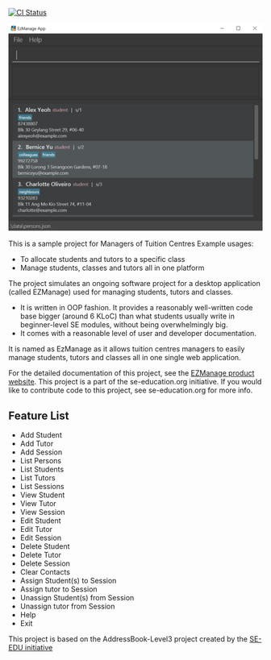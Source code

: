 [![CI Status](https://github.com/AY2021S2-CS2103-W16-4/tp/workflows/Java%20CI/badge.svg)](https://github.com/AY2021S2-CS2103-W16-4/tp/actions)

![Ui](docs/images/Ui.png)

This is a sample project for Managers of Tuition Centres
Example usages:
- To allocate students and tutors to a specific class
- Manage students, classes and tutors all in one platform

The project simulates an ongoing software project for a desktop application (called EZManage) used for
managing students, tutors and classes.
- It is written in OOP fashion. It provides a reasonably well-written code base bigger (around 6 KLoC) than what students usually write in beginner-level SE modules,
  without being overwhelmingly big.
- It comes with a reasonable level of user and developer documentation.

It is named as EzManage as it allows tuition centres managers to easily manage
students, tutors and classes all in one single web application.

For the detailed documentation of this project, see the [EZManage product website](https://ay2021s2-cs2103-w16-4.github.io/tp/).
This project is a part of the se-education.org initiative. If you would like to contribute code to this project, see se-education.org for more info.

## Feature List
* Add Student
* Add Tutor
* Add Session
* List Persons
* List Students
* List Tutors
* List Sessions
* View Student
* View Tutor
* View Session
* Edit Student
* Edit Tutor
* Edit Session
* Delete Student
* Delete Tutor
* Delete Session
* Clear Contacts
* Assign Student(s) to Session
* Assign tutor to Session
* Unassign Student(s) from Session
* Unassign tutor from Session
* Help
* Exit

This project is based on the AddressBook-Level3 project created by the [SE-EDU initiative](https://se-education.org)
